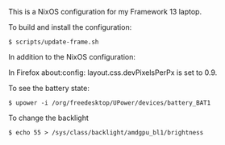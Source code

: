 
This is a NixOS configuration for my Framework 13 laptop.

To build and install the configuration:

```
$ scripts/update-frame.sh
```

In addition to the NixOS configuration:

In Firefox about:config: layout.css.devPixelsPerPx is set to 0.9.

To see the battery state:

```
$ upower -i /org/freedesktop/UPower/devices/battery_BAT1
```

To change the backlight

```
$ echo 55 > /sys/class/backlight/amdgpu_bl1/brightness
```
